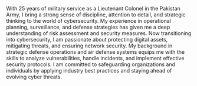 With 25 years of military service as a Lieutenant Colonel in the Pakistan Army, I bring a strong sense of discipline, attention to detail, and strategic thinking to the world of cybersecurity. My experience in operational planning, surveillance, and defense strategies has given me a deep understanding of risk assessment and security measures. Now transitioning into cybersecurity, I am passionate about protecting digital assets, mitigating threats, and ensuring network security. My background in strategic defense operations and air defense systems equips me with the skills to analyze vulnerabilities, handle incidents, and implement effective security protocols. I am committed to safeguarding organizations and individuals by applying industry best practices and staying ahead of evolving cyber threats.
